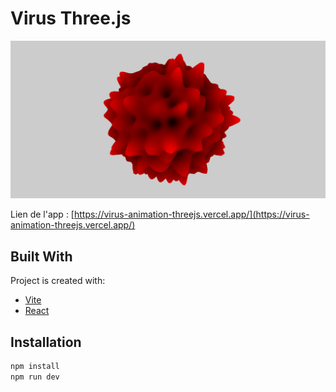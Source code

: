 # Virus Three.js

![Design preview](./assets/preview.png)

Lien de l'app : [https://virus-animation-threejs.vercel.app/](https://virus-animation-threejs.vercel.app/)

## Built With

Project is created with:

- [Vite](https://vitejs.dev/)
- [React](https://react.dev/)

## Installation

```bash
npm install
npm run dev
```

